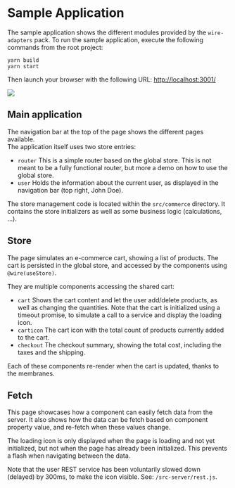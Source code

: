 # Sample Application

The sample application shows the different modules provided by the `wire-adapters` pack. To run the sample application, execute the following commands from the root project:  

```
yarn build
yarn start
```  

Then launch your browser with the following URL:
[http://localhost:3001/](http://localhost:3001/)

[![](http://img.youtube.com/vi/j2lWsQ8AfgY/0.jpg)](http://www.youtube.com/watch?v=j2lWsQ8AfgY "LWC Essentials")


## Main application

The navigation bar at the top of the page shows the different pages available.  
The application itself uses two store entries:  

  - `router`
    This is a simple router based on the global store. This is not meant to be a fully functional router, but more a demo on how to use the global store.
  - `user`
    Holds the information about the current user, as displayed in the navigation bar (top right, John Doe).  
  
The store management code is located within the `src/commerce` directory. It contains the store initializers as well as some business logic (calculations, ...).  


## Store

The page simulates an e-commerce cart, showing a list of products. The cart is persisted in the global store, and accessed by the components using `@wire(useStore)`.  

They are multiple components accessing the shared cart:  

  - `cart`
    Shows the cart content and let the user add/delete products, as well as changing the quantities. Note that the cart is initialized using a timeout promise, to simulate a call to a service and display the loading icon.
  - `carticon`
    The cart icon with the total count of products currently added to the cart.
  - `checkout`
    The checkout summary, showing the total cost, including the taxes and the shipping.
    
Each of these components re-render when the cart is updated, thanks to the membranes.


## Fetch

This page showcases how a component can easily fetch data from the server. It also shows how the data can be fetch based on component property value, and re-fetch when these values change.  

The loading icon is only displayed when the page is loading and not yet initialized, but not when the page has already been initialized. This prevents a flash when navigating between the data.  

Note that the user REST service has been voluntarily slowed down (delayed) by 300ms, to make the icon visible.  See: `/src-server/rest.js`.  


